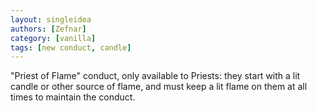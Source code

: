 ```yaml
---
layout: singleidea
authors: [Zefnar]
category: [vanilla]
tags: [new conduct, candle]
---
```

"Priest of Flame" conduct, only available to Priests: they start with a lit
candle or other source of flame, and must keep a lit flame on them at all times
to maintain the conduct.
